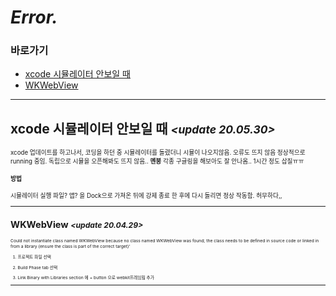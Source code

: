# *Error.*

### 바로가기

- [xcode 시뮬레이터 안보일 때](#xcodesimulatornon)
- [WKWebView](#WKWebView)

----

## <a name="xcodesimulatornon"></a>xcode 시뮬레이터 안보일 때 *<small><update 20.05.30><small>*
xcode 업데이트를 하고나서, 코딩을 하던 중 시뮬레이터를 돌렸더니 시뮬이 나오지않음. 오류도 뜨지 않음 정상적으로 running 중임. 독립으로 시뮬을 오픈해봐도 뜨지 않음.. **멘붕** 각종 구글링을 해보아도 잘 안나옴.. 1시간 정도 삽질ㅠㅠ

#### 방법
시뮬레이터 실행 파일? 앱? 을 Dock으로 가져온 뒤에 강제 종료 한 후에 다시 돌리면 정상 작동함. 허무하다,,
  
----

## <a name="WKWebView"></a>WKWebView *<small><update 20.04.29><small>*

Could not instantiate class named WKWebView because no class named WKWebView was found; the class needs to be defined in source code or linked in from a library (ensure the class is part of the correct target)’
1. 프로젝트 파일 선택

2. Build Phase tab 선택

3. Link Binary with Libraries section 에 + button 으로 webkit프레임웤 추가

----
